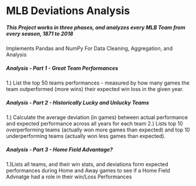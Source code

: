 # MLB Deviations Analysis

##### This Project works in three phases, and analyzes every MLB Team from every season, 1871 to 2018
Implements Pandas and NumPy For Data Cleaning, Aggregation, and Analysis

##### Analysis - Part 1 - Great Team Performances
1.) List the top 50 teams performances - measured by how many games the team outperformed (more wins) their expected win loss in the given year.
##### Analysis - Part 2 - Historically Lucky and Unlucky Teams
1.) Calculate the average deviation (in games) between actual performance and expected performance across all years for each team
2.) Lists top 10 overperforming teams (actually won more games than expected) and top 10 underperforming teams (actually won less games than expected).
##### Analysis - Part 3 - Home Field Advantage?
1.)Lists all teams, and their win stats, and deviations form expected performances during Home and Away games to see if a Home Field Advnatge had a role in their win/Loss Performances
